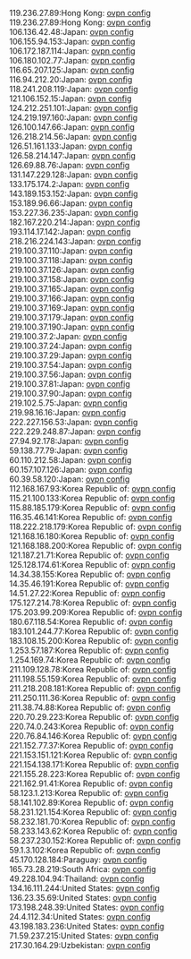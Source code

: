119.236.27.89:Hong Kong: [ovpn config](vpn/119_236_27_89.ovpn)  
119.236.27.89:Hong Kong: [ovpn config](vpn/119_236_27_89.ovpn)  
106.136.42.48:Japan: [ovpn config](vpn/106_136_42_48.ovpn)  
106.155.94.153:Japan: [ovpn config](vpn/106_155_94_153.ovpn)  
106.172.187.114:Japan: [ovpn config](vpn/106_172_187_114.ovpn)  
106.180.102.77:Japan: [ovpn config](vpn/106_180_102_77.ovpn)  
116.65.207.125:Japan: [ovpn config](vpn/116_65_207_125.ovpn)  
116.94.212.20:Japan: [ovpn config](vpn/116_94_212_20.ovpn)  
118.241.208.119:Japan: [ovpn config](vpn/118_241_208_119.ovpn)  
121.106.152.15:Japan: [ovpn config](vpn/121_106_152_15.ovpn)  
124.212.251.101:Japan: [ovpn config](vpn/124_212_251_101.ovpn)  
124.219.197.160:Japan: [ovpn config](vpn/124_219_197_160.ovpn)  
126.100.147.66:Japan: [ovpn config](vpn/126_100_147_66.ovpn)  
126.218.214.56:Japan: [ovpn config](vpn/126_218_214_56.ovpn)  
126.51.161.133:Japan: [ovpn config](vpn/126_51_161_133.ovpn)  
126.58.214.147:Japan: [ovpn config](vpn/126_58_214_147.ovpn)  
126.69.88.76:Japan: [ovpn config](vpn/126_69_88_76.ovpn)  
131.147.229.128:Japan: [ovpn config](vpn/131_147_229_128.ovpn)  
133.175.174.2:Japan: [ovpn config](vpn/133_175_174_2.ovpn)  
143.189.153.152:Japan: [ovpn config](vpn/143_189_153_152.ovpn)  
153.189.96.66:Japan: [ovpn config](vpn/153_189_96_66.ovpn)  
153.227.36.235:Japan: [ovpn config](vpn/153_227_36_235.ovpn)  
182.167.220.214:Japan: [ovpn config](vpn/182_167_220_214.ovpn)  
193.114.17.142:Japan: [ovpn config](vpn/193_114_17_142.ovpn)  
218.216.224.143:Japan: [ovpn config](vpn/218_216_224_143.ovpn)  
219.100.37.110:Japan: [ovpn config](vpn/219_100_37_110.ovpn)  
219.100.37.118:Japan: [ovpn config](vpn/219_100_37_118.ovpn)  
219.100.37.126:Japan: [ovpn config](vpn/219_100_37_126.ovpn)  
219.100.37.158:Japan: [ovpn config](vpn/219_100_37_158.ovpn)  
219.100.37.165:Japan: [ovpn config](vpn/219_100_37_165.ovpn)  
219.100.37.166:Japan: [ovpn config](vpn/219_100_37_166.ovpn)  
219.100.37.169:Japan: [ovpn config](vpn/219_100_37_169.ovpn)  
219.100.37.179:Japan: [ovpn config](vpn/219_100_37_179.ovpn)  
219.100.37.190:Japan: [ovpn config](vpn/219_100_37_190.ovpn)  
219.100.37.2:Japan: [ovpn config](vpn/219_100_37_2.ovpn)  
219.100.37.24:Japan: [ovpn config](vpn/219_100_37_24.ovpn)  
219.100.37.29:Japan: [ovpn config](vpn/219_100_37_29.ovpn)  
219.100.37.54:Japan: [ovpn config](vpn/219_100_37_54.ovpn)  
219.100.37.56:Japan: [ovpn config](vpn/219_100_37_56.ovpn)  
219.100.37.81:Japan: [ovpn config](vpn/219_100_37_81.ovpn)  
219.100.37.90:Japan: [ovpn config](vpn/219_100_37_90.ovpn)  
219.102.5.75:Japan: [ovpn config](vpn/219_102_5_75.ovpn)  
219.98.16.16:Japan: [ovpn config](vpn/219_98_16_16.ovpn)  
222.227.156.53:Japan: [ovpn config](vpn/222_227_156_53.ovpn)  
222.229.248.87:Japan: [ovpn config](vpn/222_229_248_87.ovpn)  
27.94.92.178:Japan: [ovpn config](vpn/27_94_92_178.ovpn)  
59.138.77.79:Japan: [ovpn config](vpn/59_138_77_79.ovpn)  
60.110.212.58:Japan: [ovpn config](vpn/60_110_212_58.ovpn)  
60.157.107.126:Japan: [ovpn config](vpn/60_157_107_126.ovpn)  
60.39.58.120:Japan: [ovpn config](vpn/60_39_58_120.ovpn)  
112.168.167.93:Korea Republic of: [ovpn config](vpn/112_168_167_93.ovpn)  
115.21.100.133:Korea Republic of: [ovpn config](vpn/115_21_100_133.ovpn)  
115.88.185.179:Korea Republic of: [ovpn config](vpn/115_88_185_179.ovpn)  
116.35.46.141:Korea Republic of: [ovpn config](vpn/116_35_46_141.ovpn)  
118.222.218.179:Korea Republic of: [ovpn config](vpn/118_222_218_179.ovpn)  
121.168.16.180:Korea Republic of: [ovpn config](vpn/121_168_16_180.ovpn)  
121.168.188.200:Korea Republic of: [ovpn config](vpn/121_168_188_200.ovpn)  
121.187.21.71:Korea Republic of: [ovpn config](vpn/121_187_21_71.ovpn)  
125.128.174.61:Korea Republic of: [ovpn config](vpn/125_128_174_61.ovpn)  
14.34.38.155:Korea Republic of: [ovpn config](vpn/14_34_38_155.ovpn)  
14.35.46.191:Korea Republic of: [ovpn config](vpn/14_35_46_191.ovpn)  
14.51.27.22:Korea Republic of: [ovpn config](vpn/14_51_27_22.ovpn)  
175.127.214.78:Korea Republic of: [ovpn config](vpn/175_127_214_78.ovpn)  
175.203.99.209:Korea Republic of: [ovpn config](vpn/175_203_99_209.ovpn)  
180.67.118.54:Korea Republic of: [ovpn config](vpn/180_67_118_54.ovpn)  
183.101.244.77:Korea Republic of: [ovpn config](vpn/183_101_244_77.ovpn)  
183.108.15.200:Korea Republic of: [ovpn config](vpn/183_108_15_200.ovpn)  
1.253.57.187:Korea Republic of: [ovpn config](vpn/1_253_57_187.ovpn)  
1.254.169.74:Korea Republic of: [ovpn config](vpn/1_254_169_74.ovpn)  
211.109.128.78:Korea Republic of: [ovpn config](vpn/211_109_128_78.ovpn)  
211.198.55.159:Korea Republic of: [ovpn config](vpn/211_198_55_159.ovpn)  
211.218.208.181:Korea Republic of: [ovpn config](vpn/211_218_208_181.ovpn)  
211.250.111.36:Korea Republic of: [ovpn config](vpn/211_250_111_36.ovpn)  
211.38.74.88:Korea Republic of: [ovpn config](vpn/211_38_74_88.ovpn)  
220.70.29.223:Korea Republic of: [ovpn config](vpn/220_70_29_223.ovpn)  
220.74.0.243:Korea Republic of: [ovpn config](vpn/220_74_0_243.ovpn)  
220.76.84.146:Korea Republic of: [ovpn config](vpn/220_76_84_146.ovpn)  
221.152.77.37:Korea Republic of: [ovpn config](vpn/221_152_77_37.ovpn)  
221.153.151.121:Korea Republic of: [ovpn config](vpn/221_153_151_121.ovpn)  
221.154.138.171:Korea Republic of: [ovpn config](vpn/221_154_138_171.ovpn)  
221.155.28.223:Korea Republic of: [ovpn config](vpn/221_155_28_223.ovpn)  
221.162.91.41:Korea Republic of: [ovpn config](vpn/221_162_91_41.ovpn)  
58.123.1.213:Korea Republic of: [ovpn config](vpn/58_123_1_213.ovpn)  
58.141.102.89:Korea Republic of: [ovpn config](vpn/58_141_102_89.ovpn)  
58.231.121.154:Korea Republic of: [ovpn config](vpn/58_231_121_154.ovpn)  
58.232.181.70:Korea Republic of: [ovpn config](vpn/58_232_181_70.ovpn)  
58.233.143.62:Korea Republic of: [ovpn config](vpn/58_233_143_62.ovpn)  
58.237.230.152:Korea Republic of: [ovpn config](vpn/58_237_230_152.ovpn)  
59.1.3.102:Korea Republic of: [ovpn config](vpn/59_1_3_102.ovpn)  
45.170.128.184:Paraguay: [ovpn config](vpn/45_170_128_184.ovpn)  
165.73.28.219:South Africa: [ovpn config](vpn/165_73_28_219.ovpn)  
49.228.104.94:Thailand: [ovpn config](vpn/49_228_104_94.ovpn)  
134.16.111.244:United States: [ovpn config](vpn/134_16_111_244.ovpn)  
136.23.35.69:United States: [ovpn config](vpn/136_23_35_69.ovpn)  
173.198.248.39:United States: [ovpn config](vpn/173_198_248_39.ovpn)  
24.4.112.34:United States: [ovpn config](vpn/24_4_112_34.ovpn)  
43.198.183.236:United States: [ovpn config](vpn/43_198_183_236.ovpn)  
71.59.237.215:United States: [ovpn config](vpn/71_59_237_215.ovpn)  
217.30.164.29:Uzbekistan: [ovpn config](vpn/217_30_164_29.ovpn)  
